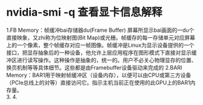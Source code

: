 # nvidia-smi -q 查看显卡信息解释 #  
1.FB Memory：帧缓冲bai存储器du(Frame Buffer)  屏幕所显示bai画面的一du个直接映象，又zhi称为位映射图(Bit Map)或光栅。帧缓存的每一存储单元对应屏幕上的一个像素，整个帧缓存对应一帧图像。帧缓冲是Linux为显示设备提供的一个接口，把显存抽象后的一种设备，他允许上层应用程序在图形模式下直接对显示缓冲区进行读写操作。这种操作是抽象的，统一的。用户不必关心物理显存的位置、换页机制等等具体细节。这些都是由Framebuffer设备驱动来完成的
2.BARI Memory：BAR1用于映射帧缓冲区（设备内存），以便可以由CPU或第三方设备（PCIe总线上的对等）直接访问它。指示主机当前正在使用的此GPU上的BAR1内存量。    
3.
4.
